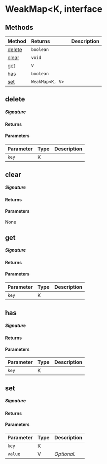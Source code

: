 # WeakMap<K, interface








## Methods

| Method	   |  Returns	| Description|
|:-------------|:-------|:-----------|
|[delete](#delete)      | `boolean `|  |
|[clear](#clear)      | `void `|  |
|[get](#get)      | `V `|  |
|[has](#has)      | `boolean `|  |
|[set](#set)      | `WeakMap<K, V> `|  |



## delete



##### Signature

#### Returns

#### Parameters


| Parameter	   | Type    | Description |
|:-------------|:---------------|:------------|
| `key`    | K |  |


## clear



##### Signature

#### Returns

#### Parameters
None


## get



##### Signature

#### Returns

#### Parameters


| Parameter	   | Type    | Description |
|:-------------|:---------------|:------------|
| `key`    | K |  |


## has



##### Signature

#### Returns

#### Parameters


| Parameter	   | Type    | Description |
|:-------------|:---------------|:------------|
| `key`    | K |  |


## set



##### Signature

#### Returns

#### Parameters


| Parameter	   | Type    | Description |
|:-------------|:---------------|:------------|
| `key`    | K |  |
| `value`    | V | _Optional._ |

